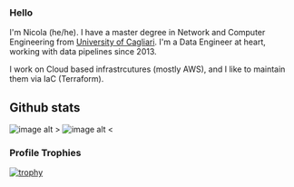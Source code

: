 ### Hello

I'm Nicola (he/he). I have a master degree in Network and Computer Engineering from [University of Cagliari](https://www.unica.it/unica/en/homepage.page).
I'm a Data Engineer at heart, working with data pipelines since 2013.

I work on Cloud based infrastrcutures (mostly AWS), and I like to maintain them via IaC (Terraform).


## Github stats

![image alt >](https://github-readme-stats.vercel.app/api/top-langs/?username=nicor88&theme=tokyonight&count_private=true)
![image alt <](https://github-readme-stats.vercel.app/api/?username=nicor88&theme=tokyonight&count_private=true)

### Profile Trophies

[![trophy](https://github-profile-trophy.vercel.app/?username=nicor88)](https://github.com/ryo-ma/github-profile-trophy)
